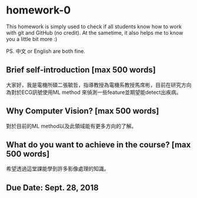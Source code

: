 # homework-0
This homework is simply used to check if all students know how to work with git and GitHub (no credit).
At the sametime, it also helps me to know you a little bit more :)

PS. 中文 or English are both fine.

## Brief self-introduction [max 500 words]
大家好，我是電機所碩二張毓哲，指導教授為電機系教授馬席彬，目前在研究方向為對於ECG訊號使用ML method
來偵測一些feature並期望能detect出疾病。
## Why Computer Vision? [max 500 words]
對於目前的ML method以及此領域能有更多方向的了解。
## What do you want to achieve in the course? [max 500 words]
希望透過這堂課能學到許多影像處理的知識。
## Due Date: Sept. 28, 2018
